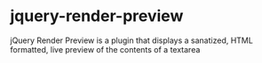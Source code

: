 jquery-render-preview
=====================

jQuery Render Preview is a plugin that displays a sanatized, HTML formatted, live preview of the contents of a textarea